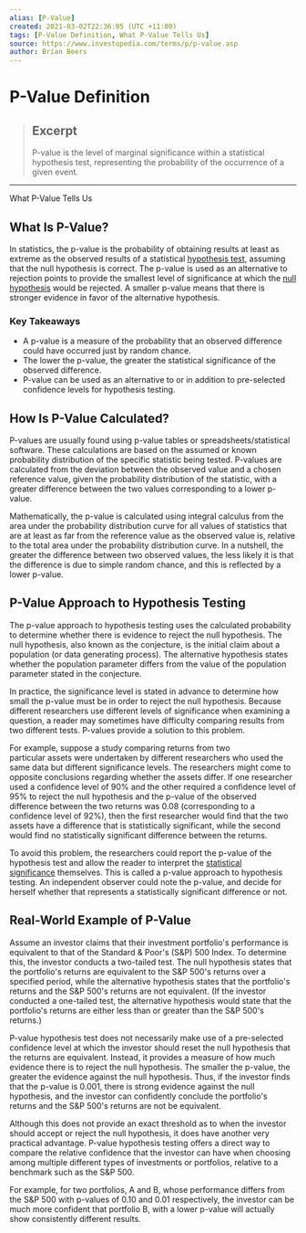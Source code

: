 ```yaml
---
alias: [P-Value]
created: 2021-03-02T22:36:05 (UTC +11:00)
tags: [P-Value Definition, What P-Value Tells Us]
source: https://www.investopedia.com/terms/p/p-value.asp
author: Brian Beers
---
```


# P-Value Definition

> ## Excerpt
> P-value is the level of marginal significance within a statistical hypothesis test, representing the probability of the occurrence of a given event.

---

What P-Value Tells Us
## What Is P-Value?

In statistics, the p-value is the probability of obtaining results at least as extreme as the observed results of a statistical [hypothesis test](https://www.investopedia.com/terms/h/hypothesistesting.asp), assuming that the null hypothesis is correct. The p-value is used as an alternative to rejection points to provide the smallest level of significance at which the [null hypothesis](https://www.investopedia.com/terms/n/null_hypothesis.asp) would be rejected. A smaller p-value means that there is stronger evidence in favor of the alternative hypothesis.

### Key Takeaways

-   A p-value is a measure of the probability that an observed difference could have occurred just by random chance.
-   The lower the p-value, the greater the statistical significance of the observed difference.
-   P-value can be used as an alternative to or in addition to pre-selected confidence levels for hypothesis testing.

## How Is P-Value Calculated?

P-values are usually found using p-value tables or spreadsheets/statistical software. These calculations are based on the assumed or known probability distribution of the specific statistic being tested. P-values are calculated from the deviation between the observed value and a chosen reference value, given the probability distribution of the statistic, with a greater difference between the two values corresponding to a lower p-value.

Mathematically, the p-value is calculated using integral calculus from the area under the probability distribution curve for all values of statistics that are at least as far from the reference value as the observed value is, relative to the total area under the probability distribution curve. In a nutshell, the greater the difference between two observed values, the less likely it is that the difference is due to simple random chance, and this is reflected by a lower p-value.

## P-Value Approach to Hypothesis Testing

The p-value approach to hypothesis testing uses the calculated probability to determine whether there is evidence to reject the null hypothesis. The null hypothesis, also known as the conjecture, is the initial claim about a population (or data generating process). The alternative hypothesis states whether the population parameter differs from the value of the population parameter stated in the conjecture.

In practice, the significance level is stated in advance to determine how small the p-value must be in order to reject the null hypothesis. Because different researchers use different levels of significance when examining a question, a reader may sometimes have difficulty comparing results from two different tests. P-values provide a solution to this problem.

For example, suppose a study comparing returns from two particular assets were undertaken by different researchers who used the same data but different significance levels. The researchers might come to opposite conclusions regarding whether the assets differ. If one researcher used a confidence level of 90% and the other required a confidence level of 95% to reject the null hypothesis and the p-value of the observed difference between the two returns was 0.08 (corresponding to a confidence level of 92%), then the first researcher would find that the two assets have a difference that is statistically significant, while the second would find no statistically significant difference between the returns.

To avoid this problem, the researchers could report the p-value of the hypothesis test and allow the reader to interpret the [statistical significance](https://www.investopedia.com/terms/s/statistically_significant.asp) themselves. This is called a p-value approach to hypothesis testing. An independent observer could note the p-value, and decide for herself whether that represents a statistically significant difference or not.

## Real-World Example of P-Value

Assume an investor claims that their investment portfolio's performance is equivalent to that of the Standard & Poor's (S&P) 500 Index. To determine this, the investor conducts a two-tailed test. The null hypothesis states that the portfolio's returns are equivalent to the S&P 500's returns over a specified period, while the alternative hypothesis states that the portfolio's returns and the S&P 500's returns are not equivalent. (If the investor conducted a one-tailed test, the alternative hypothesis would state that the portfolio's returns are either less than or greater than the S&P 500's returns.)

P-value hypothesis test does not necessarily make use of a pre-selected confidence level at which the investor should reset the null hypothesis that the returns are equivalent. Instead, it provides a measure of how much evidence there is to reject the null hypothesis. The smaller the p-value, the greater the evidence against the null hypothesis. Thus, if the investor finds that the p-value is 0.001, there is strong evidence against the null hypothesis, and the investor can confidently conclude the portfolio's returns and the S&P 500's returns are not be equivalent.

Although this does not provide an exact threshold as to when the investor should accept or reject the null hypothesis, it does have another very practical advantage. P-value hypothesis testing offers a direct way to compare the relative confidence that the investor can have when choosing among multiple different types of investments or portfolios, relative to a benchmark such as the S&P 500.

For example, for two portfolios, A and B, whose performance differs from the S&P 500 with p-values of 0.10 and 0.01 respectively, the investor can be much more confident that portfolio B, with a lower p-value will actually show consistently different results.
